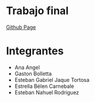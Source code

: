 # Trabajo final

[Github Page](https://utn-trabajo.github.io/trabajo-final/)  

# Integrantes

* Ana Angel
* Gaston Bolletta
* Esteban Gabriel Jaque Tortosa
* Estrella Bélen Carnebale
* Esteban Nahuel Rodriguez
